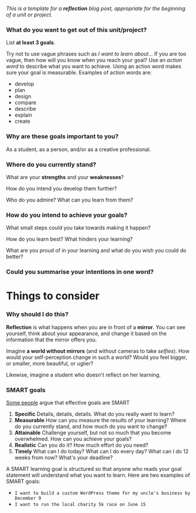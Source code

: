 *This is a template for a **reflection** blog post, appropriate for the beginning of a unit or project.*


### What do you want to get out of this unit/project?

List **at least 3 goals**. 

Try not to use vague phrases such as *I want to learn about…* If you are too vague, then how will you know when you reach your goal? Use an *action word* to describe what you want to achieve. Using an action word makes sure your goal is measurable. Examples of action words are:

* develop 
* plan 
* design 
* compare 
* describe 
* explain 
* create

### Why are these goals important to you?

As a student, as a person, and/or as a creative professional.

### Where do you currently stand?

What are your **strengths** and your **weaknesses**? 

How do you intend you develop them further? 

Who do you admire? What can you learn from them?

### How do you intend to achieve your goals?

What small steps could you take towards making it happen?

How do you learn best? What hinders your learning?

What are you proud of in your learning and what do you wish you could do better?

### Could you summarise your intentions in one word?


# Things to consider

### Why should I do this?

**Reflection** is what happens when you are in front of a **mirror**. You can see yourself, think about your appearance, and change it based on the information that the mirror offers you.

Imagine **a world without mirrors** (and without cameras to take *selfies*). How would your self-perception change in such a world? Would you feel bigger, or smaller, more beautiful, or uglier?

Likewise, imagine a student who doesn't reflect on her learning. 

### SMART goals

[Some people](http://en.wikipedia.org/wiki/SMART_criteria) argue that effective goals are SMART

1. **Specific** Details, details, details. What do you really want to learn?
2. **Measurable** How can you measure the results of your learning? Where do you currently stand, and how much do you want to change?
3. **Attainable** Challenge yourself, but not so much that you become overwhelmed. How can you achieve your goals?
4. **Realistic** Can you do it? How much effort do you need?
5. **Timely** What can I do today? What can I do every day? What can I do 12 weeks from now? What's your deadline?

A SMART learning goal is structured so that anyone who reads your goal statement will
understand what you want to learn. Here are two examples of SMART goals:

* `I want to build a custom WordPress theme for my uncle's business by December 9`
* `I want to run the local charity 5k race on June 15`